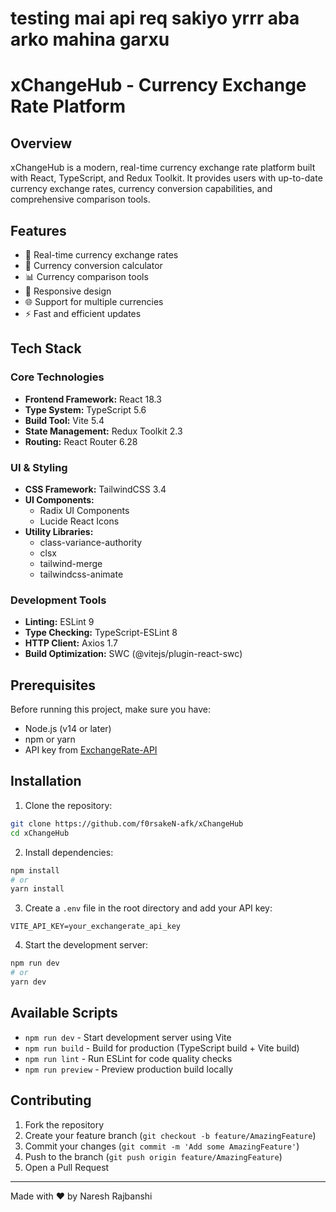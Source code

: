 # testing mai api req sakiyo yrrr aba arko mahina garxu

# xChangeHub - Currency Exchange Rate Platform



## Overview

xChangeHub is a modern, real-time currency exchange rate platform built with React, TypeScript, and Redux Toolkit. It provides users with up-to-date currency exchange rates, currency conversion capabilities, and comprehensive comparison tools.

## Features

- 🔄 Real-time currency exchange rates
- 💱 Currency conversion calculator
- 📊 Currency comparison tools
- 📱 Responsive design
- 🌐 Support for multiple currencies
- ⚡ Fast and efficient updates

## Tech Stack

### Core Technologies
- **Frontend Framework:** React 18.3
- **Type System:** TypeScript 5.6
- **Build Tool:** Vite 5.4
- **State Management:** Redux Toolkit 2.3
- **Routing:** React Router 6.28

### UI & Styling
- **CSS Framework:** TailwindCSS 3.4
- **UI Components:** 
  - Radix UI Components
  - Lucide React Icons
- **Utility Libraries:**
  - class-variance-authority
  - clsx
  - tailwind-merge
  - tailwindcss-animate

### Development Tools
- **Linting:** ESLint 9
- **Type Checking:** TypeScript-ESLint 8
- **HTTP Client:** Axios 1.7
- **Build Optimization:** SWC (@vitejs/plugin-react-swc)

## Prerequisites

Before running this project, make sure you have:

- Node.js (v14 or later)
- npm or yarn
- API key from [ExchangeRate-API](https://www.exchangerate-api.com/)

## Installation

1. Clone the repository:
```bash
git clone https://github.com/f0rsakeN-afk/xChangeHub
cd xChangeHub
```

2. Install dependencies:
```bash
npm install
# or
yarn install
```

3. Create a `.env` file in the root directory and add your API key:
```env
VITE_API_KEY=your_exchangerate_api_key
```

4. Start the development server:
```bash
npm run dev
# or
yarn dev
```

## Available Scripts

- `npm run dev` - Start development server using Vite
- `npm run build` - Build for production (TypeScript build + Vite build)
- `npm run lint` - Run ESLint for code quality checks
- `npm run preview` - Preview production build locally



## Contributing

1. Fork the repository
2. Create your feature branch (`git checkout -b feature/AmazingFeature`)
3. Commit your changes (`git commit -m 'Add some AmazingFeature'`)
4. Push to the branch (`git push origin feature/AmazingFeature`)
5. Open a Pull Request

---

Made with ❤️ by Naresh Rajbanshi
